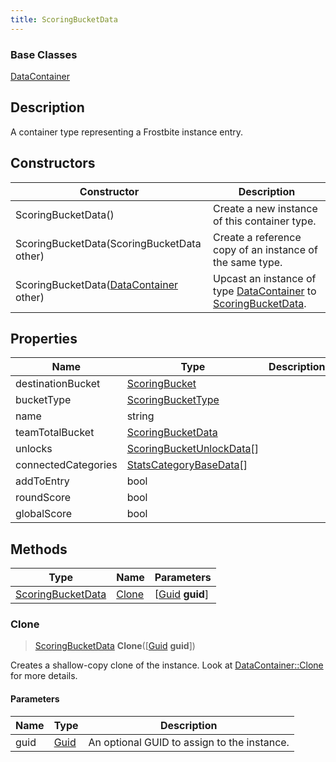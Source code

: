 ```yaml
---
title: ScoringBucketData
---
```

### Base Classes

[DataContainer](/vext/ref/shared/class/datacontainer)

## Description

A container type representing a Frostbite instance entry.

## Constructors

| Constructor                                                                  | Description                                                                                                               |
| ---------------------------------------------------------------------------- | ------------------------------------------------------------------------------------------------------------------------- |
| ScoringBucketData()                                                          | Create a new instance of this container type.                                                                             |
| ScoringBucketData(ScoringBucketData other)                                   | Create a reference copy of an instance of the same type.                                                                  |
| ScoringBucketData([DataContainer](/vext/ref/shared/class/datacontainer) other) | Upcast an instance of type [DataContainer](/vext/ref/shared/class/datacontainer) to [ScoringBucketData](/vext/ref/fb/scoringbucketdata/). |

## Properties

| Name                | Type                                                   | Description |
| ------------------- | ------------------------------------------------------ | ----------- |
| destinationBucket   | [ScoringBucket](/vext/ref/fb/scoringbucket/)                         |             |
| bucketType          | [ScoringBucketType](/vext/ref/fb/scoringbuckettype/)                 |             |
| name                | string                                                 |             |
| teamTotalBucket     | [ScoringBucketData](/vext/ref/fb/scoringbucketdata/)                 |             |
| unlocks             | [ScoringBucketUnlockData](/vext/ref/fb/scoringbucketunlockdata/)\[\] |             |
| connectedCategories | [StatsCategoryBaseData](/vext/ref/fb/statscategorybasedata/)\[\]     |             |
| addToEntry          | bool                                                   |             |
| roundScore          | bool                                                   |             |
| globalScore         | bool                                                   |             |

## Methods

| Type                                   | Name            | Parameters                                     |
| -------------------------------------- | --------------- | ---------------------------------------------- |
| [ScoringBucketData](/vext/ref/fb/scoringbucketdata/) | [Clone](#clone) | \[[Guid](/vext/ref/shared/class/guid) **guid**\] |

### Clone

> [ScoringBucketData](/vext/ref/fb/scoringbucketdata/) **Clone**(\[[Guid](/vext/ref/shared/class/guid) **guid**\])

Creates a shallow-copy clone of the instance. Look at [DataContainer::Clone](/vext/ref/shared/class/datacontainer#clone) for more details.

#### Parameters

| Name | Type         | Description                                 |
| ---- | ------------ | ------------------------------------------- |
| guid | [Guid](/vext/ref/shared/class/guid/) | An optional GUID to assign to the instance. |
